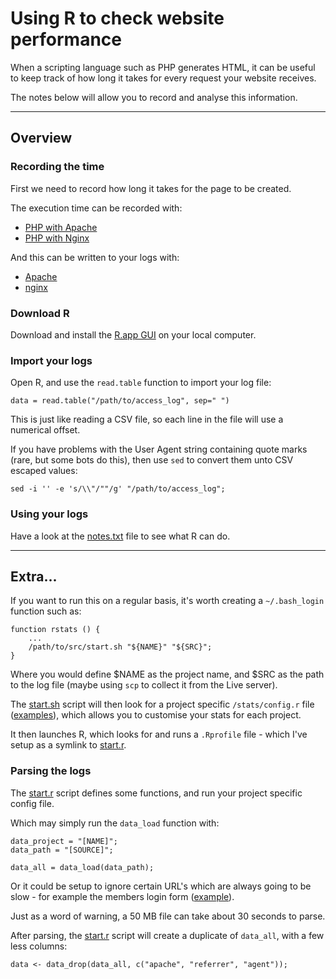 
# Using R to check website performance

When a scripting language such as PHP generates HTML, it can be useful to keep track of how long it takes for every request your website receives.

The notes below will allow you to record and analyse this information.

---

## Overview

### Recording the time

First we need to record how long it takes for the page to be created.

The execution time can be recorded with:

* [PHP with Apache](./docs/time/php-apache.md)
* [PHP with Nginx](./docs/time/php-nginx.md)

And this can be written to your logs with:

* [Apache](./docs/log/apache.md)
* [nginx](./docs/log/nginx.md)

### Download R

Download and install the [R.app GUI](http://cran.us.r-project.org/bin/) on your local computer.

### Import your logs

Open R, and use the `read.table` function to import your log file:

	data = read.table("/path/to/access_log", sep=" ")

This is just like reading a CSV file, so each line in the file will use a numerical offset.

If you have problems with the User Agent string containing quote marks (rare, but some bots do this), then use `sed` to convert them unto CSV escaped values:

	sed -i '' -e 's/\\"/""/g' "/path/to/access_log";

###  Using your logs

Have a look at the [notes.txt](./notes.txt) file to see what R can do.

---

## Extra...

If you want to run this on a regular basis, it's worth creating a `~/.bash_login` function such as:

	function rstats () {
		...
		/path/to/src/start.sh "${NAME}" "${SRC}";
	}

Where you would define $NAME as the project name, and $SRC as the path to the log file (maybe using `scp` to collect it from the Live server).

The [start.sh](./src/start.sh) script will then look for a project specific `/stats/config.r` file ([examples](./config/)), which allows you to customise your stats for each project.

It then launches R, which looks for and runs a `.Rprofile` file - which I've setup as a symlink to [start.r](./src/start.r).

### Parsing the logs

The [start.r](./src/start.r) script defines some functions, and run your project specific config file.

Which may simply run the `data_load` function with:

	data_project = "[NAME]";
	data_path = "[SOURCE]";

	data_all = data_load(data_path);

Or it could be setup to ignore certain URL's which are always going to be slow - for example the members login form ([example](./config/example.r)).

Just as a word of warning, a 50 MB file can take about 30 seconds to parse.

After parsing, the [start.r](./src/start.r) script will create a duplicate of `data_all`, with a few less columns:

	data <- data_drop(data_all, c("apache", "referrer", "agent"));
